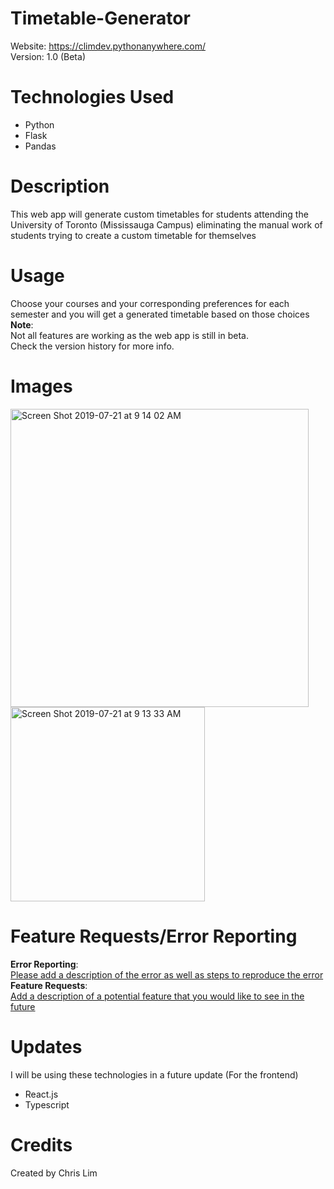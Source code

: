 # Timetable-Generator
Website: https://climdev.pythonanywhere.com/
<br>
Version: 1.0 (Beta)

# Technologies Used
- Python
- Flask
- Pandas

# Description
This web app will generate custom timetables for students attending the University of Toronto (Mississauga Campus) eliminating the manual work of students trying to create a custom timetable for themselves

# Usage
Choose your courses and your corresponding preferences for each semester and you will get a generated timetable based on those choices
<br>
**Note**:
<br>
Not all features are working as the web app is still in beta.
<br>
Check the version history for more info.

# Images
<img width="477" alt="Screen Shot 2019-07-21 at 9 14 02 AM" src="https://user-images.githubusercontent.com/24628243/61591716-fcba7400-ab97-11e9-8147-5f8e9fba4ee6.png">

<img width="311" alt="Screen Shot 2019-07-21 at 9 13 33 AM" src="https://user-images.githubusercontent.com/24628243/61591714-f62bfc80-ab97-11e9-8e60-333dba396d18.png">

# Feature Requests/Error Reporting
**Error Reporting**:
<br>
[Please add a description of the error as well as steps to reproduce the error][error-feature-link]
<br>
**Feature Requests**:
<br>
[Add a description of a potential feature that you would like to see in the future][error-feature-link]

[error-feature-link]: https://github.com/ColdxBreaker/Timetable-Generator/issues/new

# Updates
I will be using these technologies in a future update (For the frontend)
- React.js
- Typescript

# Credits
Created by Chris Lim

